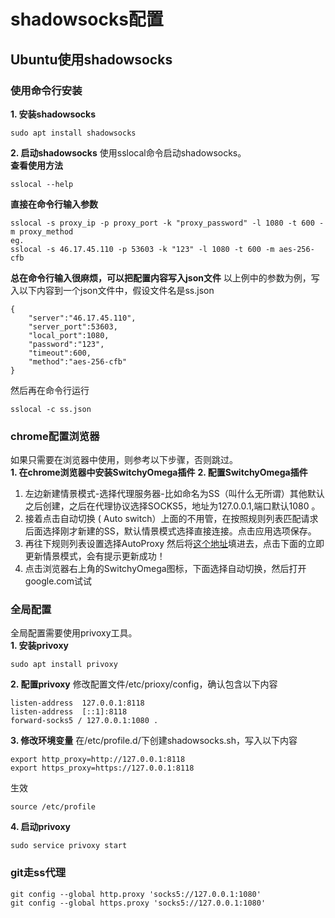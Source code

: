 ---
---
# shadowsocks配置

## Ubuntu使用shadowsocks

### 使用命令行安装

**1. 安装shadowsocks**
```
sudo apt install shadowsocks
```
**2. 启动shadowsocks**
使用sslocal命令启动shadowsocks。<br/>
**查看使用方法**
```
sslocal --help
```
**直接在命令行输入参数**
```
sslocal -s proxy_ip -p proxy_port -k "proxy_password" -l 1080 -t 600 -m proxy_method
eg.
sslocal -s 46.17.45.110 -p 53603 -k "123" -l 1080 -t 600 -m aes-256-cfb
```
**总在命令行输入很麻烦，可以把配置内容写入json文件**
以上例中的参数为例，写入以下内容到一个json文件中，假设文件名是ss.json
```
{
    "server":"46.17.45.110",
    "server_port":53603,
    "local_port":1080,
    "password":"123",
    "timeout":600,
    "method":"aes-256-cfb"
}
```
然后再在命令行运行
```
sslocal -c ss.json
```

### chrome配置浏览器

如果只需要在浏览器中使用，则参考以下步骤，否则跳过。<br/>
**1. 在chrome浏览器中安装SwitchyOmega插件**
**2. 配置SwitchyOmega插件**
1. 左边新建情景模式-选择代理服务器-比如命名为SS（叫什么无所谓）其他默认之后创建，之后在代理协议选择SOCKS5，地址为127.0.0.1,端口默认1080 。
1. 接着点击自动切换 ( Auto switch）上面的不用管，在按照规则列表匹配请求后面选择刚才新建的SS，默认情景模式选择直接连接。点击应用选项保存。
1. 再往下规则列表设置选择AutoProxy 然后将[这个地址](https://raw.githubusercontent.com/gfwlist/gfwlist/master/gfwlist.txt)填进去，点击下面的立即更新情景模式，会有提示更新成功！
1. 点击浏览器右上角的SwitchyOmega图标，下面选择自动切换，然后打开google.com试试

### 全局配置

全局配置需要使用privoxy工具。<br/>
**1. 安装privoxy**
```
sudo apt install privoxy
```
**2. 配置privoxy**
修改配置文件/etc/prioxy/config，确认包含以下内容
```
listen-address  127.0.0.1:8118
listen-address  [::1]:8118
forward-socks5 / 127.0.0.1:1080 .
```
**3. 修改环境变量**
在/etc/profile.d/下创建shadowsocks.sh，写入以下内容
```
export http_proxy=http://127.0.0.1:8118
export https_proxy=https://127.0.0.1:8118
```
生效
```
source /etc/profile
```
**4. 启动privoxy**
```
sudo service privoxy start
```

### git走ss代理

```
git config --global http.proxy 'socks5://127.0.0.1:1080'
git config --global https.proxy 'socks5://127.0.0.1:1080'
```
